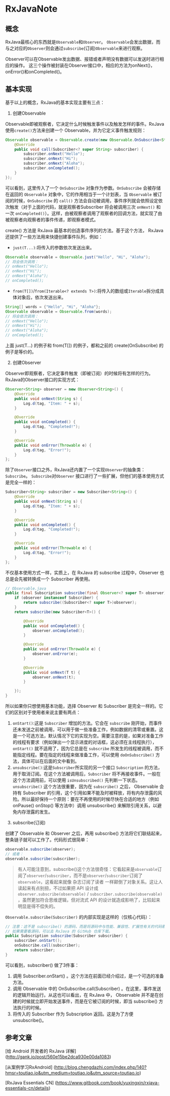 # RxJavaNote

## 概念
RxJava最核心的东西就是`Observable`和`Observer`。
`Observable`会发出数据，而与之对应的`Observer`则会通过`subscribe`(订阅)`Observable`来进行观察。

Observer可以在Observable发出数据、报错或者声明没有数据可以发送时进行相应的操作。
这三个操作被封装在Observer接口中，相应的方法为onNext()，onError()和onCompleted()。

## 基本实现
基于以上的概念，RxJava的基本实现主要有三点：

1) 创建Observable

Observable即被观察者，它决定什么时候触发事件以及触发怎样的事件。RxJava使用`create()`方法来创建一个
Observable，并为它定义事件触发规则：

```java
Observable observable = Observable.create(new Observable.OnSubscribe<String>() {
    @Override
    public void call(Subscriber<? super String> subscriber) {
        subscriber.onNext("Hello");
        subscriber.onNext("Hi");
        subscriber.onNext("Aloha");
        subscriber.onCompleted();
    }
});
```

可以看到，这里传入了一个 `OnSubscribe` 对象作为参数。`OnSubscribe` 会被存储在返回的 `Observable` 对象中，它的作用相当于一个计划表，当 `Observable` 被订阅的时候，`OnSubscribe` 的 `call()` 方法会自动被调用，事件序列就会依照设定依次触发（对于上面的代码，就是观察者Subscriber 将会被调用三次 `onNext()` 和一次 `onCompleted()`）。这样，由被观察者调用了观察者的回调方法，就实现了由被观察者向观察者的事件传递，即观察者模式。

create() 方法是 RxJava 最基本的创造事件序列的方法。基于这个方法， RxJava 还提供了一些方法用来快捷创建事件队列，例如：

- `just(T...)`:将传入的参数依次发送出来。
 
```java
Observable observable = Observable.just("Hello", "Hi", "Aloha");
// 将会依次调用：
// onNext("Hello");
// onNext("Hi");
// onNext("Aloha");
// onCompleted();
```
- `from(T[])`/`from(Iterable<? extends T>)`:将传入的数组或`Iterable`拆分成具体对象后，依次发送出来。

```java
String[] words = {"Hello", "Hi", "Aloha"};
Observable observable = Observable.from(words);
// 将会依次调用：
// onNext("Hello");
// onNext("Hi");
// onNext("Aloha");
// onCompleted();
```

上面 just(T...) 的例子和 from(T[]) 的例子，都和之前的 create(OnSubscribe) 的例子是等价的。

2) 创建Observer

Observer即观察者，它决定事件触发（即被订阅）的时候将有怎样的行为。RxJava的Observer接口的实现方式：

```java
Observer<String> observer = new Observer<String>() {
    @Override
    public void onNext(String s) {
        Log.d(tag, "Item: " + s);
    }

    @Override
    public void onCompleted() {
        Log.d(tag, "Completed!");
    }

    @Override
    public void onError(Throwable e) {
        Log.d(tag, "Error!");
    }
};
```
    
除了`Observer`接口之外，RxJava还内置了一个实现`Observer`的抽象类：`Subscribe`。 `Subscribe`对`Observer`
接口进行了一些扩展，但他们的基本使用方式是完全一样的：
    
```java
Subscriber<String> subscriber = new Subscriber<String>() {
    @Override
    public void onNext(String s) {
        Log.d(tag, "Item: " + s);
    }

    @Override
    public void onCompleted() {
        Log.d(tag, "Completed!");
    }

    @Override
    public void onError(Throwable e) {
        Log.d(tag, "Error!");
    }
};
```
不仅基本使用方式一样，实质上，在 RxJava 的 subscribe 过程中，Observer 也总是会先被转换成一个 Subscriber 再使用。
```java
// Observable.java
public final Subscription subscribe(final Observer<? super T> observer) {
    if (observer instanceof Subscriber) {
        return subscribe((Subscriber<? super T>)observer);
    }
    return subscribe(new Subscriber<T>() {

        @Override
        public void onCompleted() {
            observer.onCompleted();
        }

        @Override
        public void onError(Throwable e) {
            observer.onError(e);
        }

        @Override
        public void onNext(T t) {
            observer.onNext(t);
        }

    });
}
```
所以如果你只想使用基本功能，选择 Observer 和 Subscriber 是完全一样的。它们的区别对于使用者来说主要有两点：

1. `onStart()`:这是 `Subscriber` 增加的方法。它会在 `subscribe` 刚开始，而事件还未发送之前被调用，可以用于做一些准备工作，例如数据的清零或重置。这是一个可选方法，默认情况下它的实现为空。需要注意的是，如果对准备工作的线程有要求（例如弹出一个显示进度的对话框，这必须在主线程执行）， `onStart()` 就不适用了，因为它总是在 `subscribe` 所发生的线程被调用，而不能指定线程。要在指定的线程来做准备工作，可以使用 `doOnSubscribe()` 方法，具体可以在后面的文中看到。
2. `unsubscribe()`:这是`Subscriber`所实现的另一个接口 `Subscription` 的方法，用于取消订阅。在这个方法被调用后，`Subscriber` 将不再接收事件。一般在这个方法调用前，可以使用 `isUnsubscribed()` 先判断一下状态。 `unsubscribe()` 这个方法很重要，因为在 `subscribe()` 之后， Observable 会持有 Subscriber 的引用，这个引用如果不能及时被释放，将有内存泄露的风险。所以最好保持一个原则：要在不再使用的时候尽快在合适的地方（例如 onPause() onStop() 等方法中）调用 unsubscribe() 来解除引用关系，以避免内存泄露的发生。

3) subscribe(订阅)

创建了 Observable 和 Observer 之后，再用 subscribe() 方法将它们联结起来，整条链子就可以工作了。代码形式很简单：

```java
observable.subscribe(observer);
// 或者：
observable.subscribe(subscriber);
```

> 有人可能注意到，subscribe()这个方法很奇怪：它看起来是`observable`订阅了`observer`/`subscriber`，而不是`observer`/`subscriber`订阅了`observable`，这看起来就像 杂志订阅了读者 一样颠倒了对象关系。这让人读起来有点别扭，不过如果把 API 设计成 `observer.subscribe(observable)` / `subscriber.subscribe(observable)` ，虽然更加符合思维逻辑，但对流式 API 的设计就造成影响了，比较起来明显是得不偿失的。

`Observable.subscribe(Subscriber)` 的内部实现是这样的（仅核心代码）：

```java
// 注意：这不是 subscribe() 的源码，而是将源码中与性能、兼容性、扩展性有关的代码剔除后的核心代码。
// 如果需要看源码，可以去 RxJava 的 GitHub 仓库下载。
public Subscription subscribe(Subscriber subscriber) {
    subscriber.onStart();
    onSubscribe.call(subscriber);
    return subscriber;
}
```

可以看到，subscriber() 做了3件事：

1. 调用 Subscriber.onStart() 。这个方法在前面已经介绍过，是一个可选的准备方法。
2. 调用 Observable 中的 OnSubscribe.call(Subscriber) 。在这里，事件发送的逻辑开始运行。从这也可以看出，在 RxJava 中， Observable 并不是在创建的时候就立即开始发送事件，而是在它被订阅的时候，即当 subscribe() 方法执行的时候。
3. 将传入的 Subscriber 作为 Subscription 返回。这是为了方便 unsubscribe()。

## 参考文章

[给 Android 开发者的 RxJava 详解] (http://gank.io/post/560e15be2dca930e00da1083)

[从案例学习RxAndroid] (http://blog.chengdazhi.com/index.php/140?hmsr=toutiao.io&utm_medium=toutiao.io&utm_source=toutiao.io)

[RxJava Essentials CN] (https://www.gitbook.com/book/yuxingxin/rxjava-essentials-cn/details)
